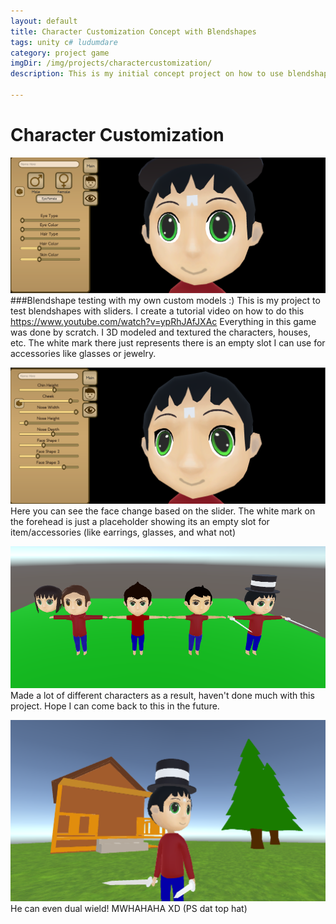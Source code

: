 ```yaml
---
layout: default
title: Character Customization Concept with Blendshapes
tags: unity c# ludumdare
category: project game
imgDir: /img/projects/charactercustomization/
description: This is my initial concept project on how to use blendshapes in Unity's GameEngine for character customization. Surprisingly there were no documentation on this on the web at the time nor was there any on youtube so dived down programmed an optimal way of achieving this. There now a video of it on youtube with my Alias as Glauz.

---
```



Character Customization
================

![Picture](/img/projects/charactercustomization/1.png)
###Blendshape testing with my own custom models :)
This is my project to test blendshapes with sliders. I create a tutorial video on how to do this https://www.youtube.com/watch?v=ypRhJAfJXAc Everything in this game was done by scratch. I 3D modeled and textured the characters, houses, etc. The white mark there just represents there is an empty slot I can use for accessories like glasses or jewelry.

![Picture](/img/projects/charactercustomization/2.png)
Here you can see the face change based on the slider. The white mark on the forehead is just a placeholder showing its an empty slot for item/accessories (like earrings, glasses, and what not)

![Picture](/img/projects/charactercustomization/3.png)
Made a lot of different characters as a result, haven't done much with this project. Hope I can come back to this in the future.

![Picture](/img/projects/charactercustomization/4.png)
He can even dual wield! MWHAHAHA XD (PS dat top hat)
